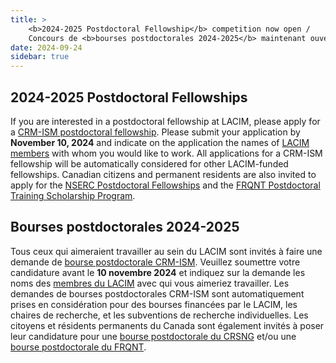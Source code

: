 ```yaml
---
title: >
    <b>2024-2025 Postdoctoral Fellowship</b> competition now open /
    Concours de <b>bourses postdoctorales 2024-2025</b> maintenant ouvert
date: 2024-09-24
sidebar: true
---
```


## 2024-2025 Postdoctoral Fellowships

If you are interested in a postdoctoral fellowship at LACIM, please apply for a
[CRM-ISM postdoctoral fellowship](https://www.crmath.ca/en/fellowships-and-visitors/crm-ism-postdoctoral-fellowships/).
Please submit your application by **November 10, 2024**
and indicate on the application the names of [LACIM members](members.html) with
whom you would like to work.
All applications for a CRM-ISM fellowship will be automatically considered for
other LACIM-funded fellowships.
Canadian citizens and permanent residents are also invited to apply for
the [NSERC Postdoctoral Fellowships](https://www.nserc-crsng.gc.ca/Students-Etudiants/PD-NP/index_eng.asp)
and the [FRQNT Postdoctoral Training Scholarship Program](https://frq.gouv.qc.ca/en/program/postdoctoral-training-scholarship-program/).

## Bourses postdoctorales 2024-2025

Tous ceux qui aimeraient travailler au sein du LACIM sont invités à faire une demande de
[bourse postdoctorale CRM-ISM](https://www.crmath.ca/bourses-et-sejours/bourses-postdoctorales-crm-ism/).
Veuillez soumettre votre candidature avant le **10 novembre 2024** et
indiquez sur la demande les noms des [membres du LACIM](/fr/membres.html)
avec qui vous aimeriez travailler. Les demandes de bourses postdoctorales
CRM-ISM sont automatiquement prises en considération pour des bourses financées
par le LACIM, les chaires de recherche, et les subventions de recherche
individuelles.
Les citoyens et résidents permanents du Canada sont également invités à poser
leur candidature pour une
[bourse postdoctorale du CRSNG](http://www.nserc-crsng.gc.ca/Students-Etudiants/PD-NP/index_fra.asp)
et/ou une
[bourse postdoctorale du FRQNT](https://frq.gouv.qc.ca/programme/bourse-de-formation-postdoctorale/).

